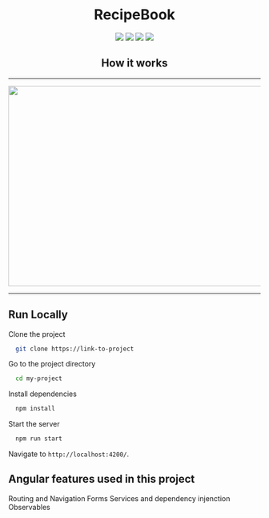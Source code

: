 <div align="center">

  # RecipeBook

</div>

<div align="center">

  ![](https://img.shields.io/badge/@angular-v13.3.7-blue.svg)
  ![](https://img.shields.io/badge/@npm-v8.5.5-blue.svg)
  ![](https://img.shields.io/badge/commits-60-green.svg)
  ![](https://img.shields.io/static/v1?label=DevelopedBy&message=Vivek&color=green)

</div>


<div align="center">


## How it works

</div>

<hr>
<p align="center">
  <img width="700" height="400" src="https://user-images.githubusercontent.com/56324826/177022308-12b3640f-62f3-4f01-a648-3e8f0b71abfc.gif">
</p>
<hr>

## Run Locally

Clone the project

```bash
  git clone https://link-to-project
```

Go to the project directory

```bash
  cd my-project
```

Install dependencies

```bash
  npm install
```

Start the server

```bash
  npm run start
```
Navigate to `http://localhost:4200/`. 



## Angular features used in this project

Routing and Navigation
Forms
Services and dependency injenction
Observables



